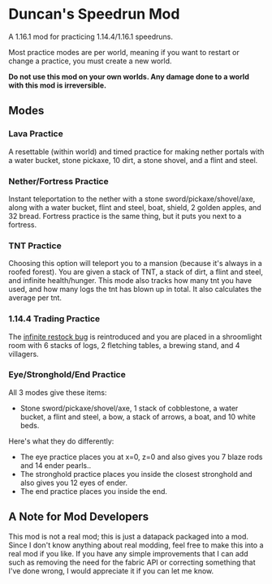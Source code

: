 # Duncan's Speedrun Mod
A 1.16.1 mod for practicing 1.14.4/1.16.1 speedruns.

Most practice modes are per world, meaning if you want to restart or change a practice, you must create a new world.

__Do not use this mod on your own worlds. Any damage done to a world with this mod is irreversible.__
## Modes
### Lava Practice
A resettable (within world) and timed practice for making nether portals with a water bucket, stone pickaxe, 10 dirt, a stone shovel, and a flint and steel. 
### Nether/Fortress Practice
Instant teleportation to the nether with a stone sword/pickaxe/shovel/axe, along with a water bucket, flint and steel, boat, shield, 2 golden apples, and 32 bread. Fortress practice is the same thing, but it puts you next to a fortress.
### TNT Practice
Choosing this option will teleport you to a mansion (because it's always in a roofed forest). You are given a stack of TNT, a stack of dirt, a flint and steel, and infinite health/hunger. This mode also tracks how many tnt you have used, and how many logs the tnt has blown up in total. It also calculates the average per tnt.
### 1.14.4 Trading Practice
The [infinite restock bug](https://bugs.mojang.com/browse/MC-157136) is reintroduced and you are placed in a shroomlight room with 6 stacks of logs, 2 fletching tables, a brewing stand, and 4 villagers.
### Eye/Stronghold/End Practice
All 3 modes give these items:
- Stone sword/pickaxe/shovel/axe, 1 stack of cobblestone, a water bucket, a flint and steel, a bow, a stack of arrows, a boat, and 10 white beds.

Here's what they do differently:
- The eye practice places you at x=0, z=0 and also gives you 7 blaze rods and 14 ender pearls..
- The stronghold practice places you inside the closest stronghold and also gives you 12 eyes of ender.
- The end practice places you inside the end.
## A Note for Mod Developers
This mod is not a real mod; this is just a datapack packaged into a mod. Since I don't know anything about real modding, feel free to make this into a real mod if you like. If you have any simple improvements that I can add such as removing the need for the fabric API or correcting something that I've done wrong, I would appreciate it if you can let me know.